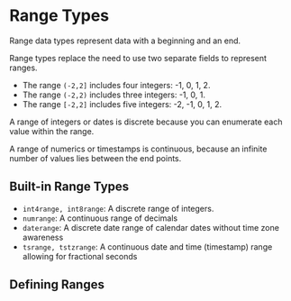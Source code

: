 # Range Types

Range data types represent data with a beginning and an end. 

Range types replace the need to use two separate fields to represent ranges.

- The range `(-2,2]` includes four integers: -1, 0, 1, 2.
- The range `(-2,2)` includes three integers: -1, 0, 1.
- The range `[-2,2]` includes five integers: -2, -1, 0, 1, 2.

A range of integers or dates is discrete because you can enumerate each value within the range.

A range of numerics or timestamps is continuous, because an infinite number of values lies between the end points.


## Built-in Range Types

- `int4range, int8range`: A discrete range of integers.
- `numrange`: A continuous range of decimals
- `daterange`: A discrete date range of calendar dates without time zone awareness
- `tsrange, tstzrange`: A continuous date and time (timestamp) range allowing for fractional
seconds


## Defining Ranges
